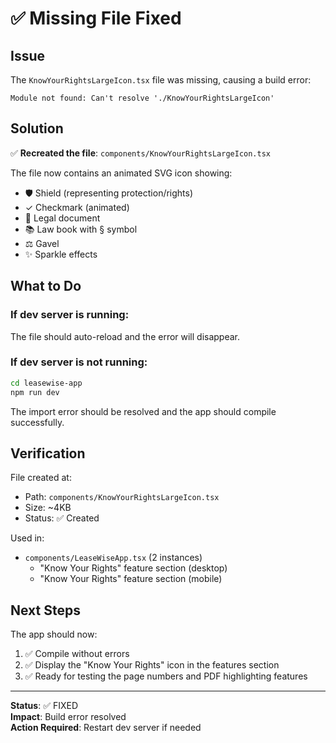 # ✅ Missing File Fixed

## Issue
The `KnowYourRightsLargeIcon.tsx` file was missing, causing a build error:
```
Module not found: Can't resolve './KnowYourRightsLargeIcon'
```

## Solution
✅ **Recreated the file**: `components/KnowYourRightsLargeIcon.tsx`

The file now contains an animated SVG icon showing:
- 🛡️ Shield (representing protection/rights)
- ✓ Checkmark (animated)
- 📄 Legal document
- 📚 Law book with § symbol
- ⚖️ Gavel
- ✨ Sparkle effects

## What to Do

### If dev server is running:
The file should auto-reload and the error will disappear.

### If dev server is not running:
```bash
cd leasewise-app
npm run dev
```

The import error should be resolved and the app should compile successfully.

## Verification
File created at:
- Path: `components/KnowYourRightsLargeIcon.tsx`
- Size: ~4KB
- Status: ✅ Created

Used in:
- `components/LeaseWiseApp.tsx` (2 instances)
  - "Know Your Rights" feature section (desktop)
  - "Know Your Rights" feature section (mobile)

## Next Steps
The app should now:
1. ✅ Compile without errors
2. ✅ Display the "Know Your Rights" icon in the features section
3. ✅ Ready for testing the page numbers and PDF highlighting features

---

**Status**: ✅ FIXED  
**Impact**: Build error resolved  
**Action Required**: Restart dev server if needed

